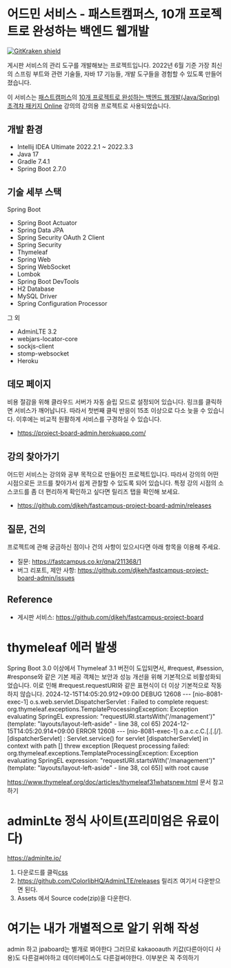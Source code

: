 # 어드민 서비스 - 패스트캠퍼스, 10개 프로젝트로 완성하는 백엔드 웹개발

[![GitKraken shield](https://img.shields.io/badge/GitKraken-Legendary%20Git%20Tools-teal?style=plastic&logo=gitkraken)](http://gitkraken.link/uno)

게시판 서비스의 관리 도구를 개발해보는 프로젝트입니다. 2022년 6월 기준 가장 최신의 스프링 부트와 관련 기술들, 자바 17 기능들, 개발 도구들을 경험할 수 있도록 만들어졌습니다.

이 서비스는 [패스트캠퍼스](https://fastcampus.co.kr/)의 [10개 프로젝트로 완성하는 백엔드 웹개발(Java/Spring) 초격차 패키지 Online](https://fastcampus.co.kr/dev_online_befinal) 강의의 강의용 프로젝트로 사용되었습니다.

## 개발 환경

* Intellij IDEA Ultimate 2022.2.1 ~ 2022.3.3
* Java 17
* Gradle 7.4.1
* Spring Boot 2.7.0

## 기술 세부 스택

Spring Boot

* Spring Boot Actuator
* Spring Data JPA
* Spring Security OAuth 2 Client
* Spring Security
* Thymeleaf
* Spring Web
* Spring WebSocket
* Lombok
* Spring Boot DevTools
* H2 Database
* MySQL Driver
* Spring Configuration Processor

그 외

* AdminLTE 3.2
* webjars-locator-core
* sockjs-client
* stomp-websocket
* Heroku

## 데모 페이지

비용 절감을 위해 클라우드 서버가 자동 슬립 모드로 설정되어 있습니다. 링크를 클릭하면 서비스가 깨어납니다. 따라서 첫번째 클릭 반응이 15초 이상으로 다소 늦을 수 있습니다.
이후에는 비교적 원활하게 서비스를 구경하실 수 있습니다.

*  https://project-board-admin.herokuapp.com/

## 강의 찾아가기

어드민 서비스는 강의와 공부 목적으로 만들어진 프로젝트입니다.
따라서 강의의 어떤 시점으로든 코드를 찾아가서 쉽게 관찰할 수 있도록 되어 있습니다.
특정 강의 시점의 소스코드를 좀 더 편리하게 확인하고 싶다면 릴리즈 탭을 확인해 보세요.

* https://github.com/djkeh/fastcampus-project-board-admin/releases

## 질문, 건의

프로젝트에 관해 궁금하신 점이나 건의 사항이 있으시다면 아래 항목을 이용해 주세요.

* 질문: https://fastcampus.co.kr/qna/211368/1
* 버그 리포트, 제안 사항: https://github.com/djkeh/fastcampus-project-board-admin/issues

## Reference

* 게시판 서비스: https://github.com/djkeh/fastcampus-project-board


# thymeleaf 에러 발생
Spring Boot 3.0 이상에서 Thymeleaf 3.1 버전이 도입되면서, #request, #session, #response와 같은 기본 제공 객체는 보안과 성능 개선을 위해 기본적으로 비활성화되었습니다. 이로 인해 #request.requestURI와 같은 표현식이 더 이상 기본적으로 작동하지 않습니다.
2024-12-15T14:05:20.912+09:00 DEBUG 12608 --- [nio-8081-exec-1] o.s.web.servlet.DispatcherServlet        : Failed to complete request: org.thymeleaf.exceptions.TemplateProcessingException: Exception evaluating SpringEL expression: "requestURI.startsWith('/management')" (template: "layouts/layout-left-aside" - line 38, col 65)
2024-12-15T14:05:20.914+09:00 ERROR 12608 --- [nio-8081-exec-1] o.a.c.c.C.[.[.[/].[dispatcherServlet]    : Servlet.service() for servlet [dispatcherServlet] in context with path [] threw exception [Request processing failed: org.thymeleaf.exceptions.TemplateProcessingException: Exception evaluating SpringEL expression: "requestURI.startsWith('/management')" (template: "layouts/layout-left-aside" - line 38, col 65)] with root cause

https://www.thymeleaf.org/doc/articles/thymeleaf31whatsnew.html
문서 참고하기

# adminLte 정식 사이트(프리미엄은 유료이다)
https://adminlte.io/
1. 다운로드를 클릭[css](src%2Fmain%2Fresources%2Fstatic%2Fcss)
2. https://github.com/ColorlibHQ/AdminLTE/releases 릴리즈 여기서 다운받으면 된다.
3. Assets 에서 Source code(zip)을 다운한다.

# 여기는 내가 개별적으로 알기 위해 작성 
admin 하고 jpaboard는 별개로 봐야한다 그러므로 
kakaooauth 키값(다른아이디 사용)도 다른걸써야하고 데이터베이스도 다른걸써야한다. 
이부분은 꼭 주의하기 